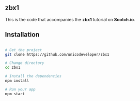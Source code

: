 ## zbx1

This is the code that accompanies the **zbx1** tutorial on **Scotch.io**.

## Installation

```bash

# Get the project
git clone https://github.com/unicodeveloper/zbx1

# Change directory
cd zbx1

# Install the dependencies
npm install

# Run your app
npm start